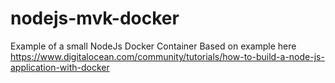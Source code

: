 # nodejs-mvk-docker
Example of a small NodeJs Docker Container
Based on example here 
https://www.digitalocean.com/community/tutorials/how-to-build-a-node-js-application-with-docker
